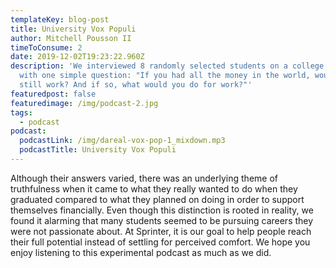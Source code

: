 ```yaml
---
templateKey: blog-post
title: University Vox Populi
author: Mitchell Pousson II
timeToConsume: 2
date: 2019-12-02T19:23:22.960Z
description: 'We interviewed 8 randomly selected students on a college campus
  with one simple question: "If you had all the money in the world, would you
  still work? And if so, what would you do for work?"'
featuredpost: false
featuredimage: /img/podcast-2.jpg
tags:
  - podcast
podcast:
  podcastLink: /img/dareal-vox-pop-1_mixdown.mp3
  podcastTitle: University Vox Populi
---
```

Although their answers varied, there was an underlying theme of truthfulness when it came to what they really wanted to do when they graduated compared to what they planned on doing in order to support themselves financially. Even though this distinction is rooted in reality, we found it alarming that many students seemed to be pursuing careers they were not passionate about. At Sprinter, it is our goal to help people reach their full potential instead of settling for perceived comfort. We hope you enjoy listening to this experimental podcast as much as we did.